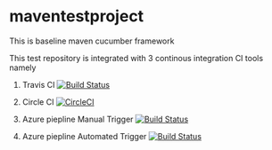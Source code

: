 # maventestproject

This is baseline maven cucumber framework

This test repository is integrated with 3 continous integration CI tools namely

1. Travis CI [![Build Status](https://travis-ci.com/accesspritam/maventestproject.svg?branch=master)](https://travis-ci.com/github/accesspritam/maventestproject)

2. Circle CI [![CircleCI](https://circleci.com/gh/accesspritam/maventestproject/tree/master.svg?style=svg)](https://app.circleci.com/pipelines/github/accesspritam/maventestproject/?branch=master)

3. Azure piepline Manual Trigger [![Build Status](https://dev.azure.com/accesspritam/accesspritam/_apis/build/status/accesspritam-mvn?branchName=master)](https://dev.azure.com/accesspritam/accesspritam/_build/latest?definitionId=5&branchName=master)

4. Azure piepline Automated Trigger [![Build Status](https://dev.azure.com/accesspritam/accesspritam/_apis/build/status/accesspritam.maventestproject?branchName=refs%2Fpull%2F6%2Fmerge)](https://dev.azure.com/accesspritam/accesspritam/_build/latest?definitionId=6&branchName=refs%2Fpull%2F6%2Fmerge)
